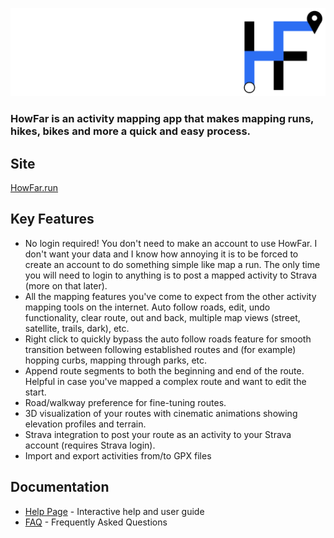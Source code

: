 ![HowFar Logo](./public/how_far_logo_complete.png)

### HowFar is an activity mapping app that makes mapping runs, hikes, bikes and more a quick and easy process.

## Site
[HowFar.run](https://howfar.run)

## Key Features
- No login required! You don't need to make an account to use HowFar. I don't want your data and I know how annoying it is to be forced to create an account to do something simple like map a run. The only time you will need to login to anything is to post a mapped activity to Strava (more on that later).
- All the mapping features you've come to expect from the other activity mapping tools on the internet. Auto follow roads, edit, undo functionality, clear route, out and back, multiple map views (street, satellite, trails, dark), etc.
- Right click to quickly bypass the auto follow roads feature for smooth transition between following established routes and (for example) hopping curbs, mapping through parks, etc.
- Append route segments to both the beginning and end of the route. Helpful in case you've mapped a complex route and want to edit the start.
- Road/walkway preference for fine-tuning routes.
- 3D visualization of your routes with cinematic animations showing elevation profiles and terrain.
- Strava integration to post your route as an activity to your Strava account (requires Strava login).
- Import and export activities from/to GPX files

## Documentation
- [Help Page](https://howfar.run/help.html) - Interactive help and user guide
- [FAQ](https://github.com/robbinsa530/HowFar/blob/main/FAQ.md) - Frequently Asked Questions

